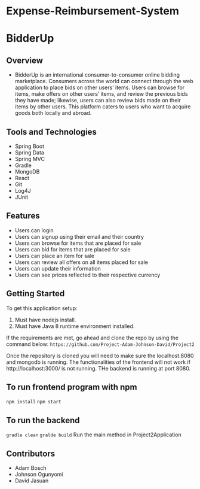 # Expense-Reimbursement-System

# BidderUp

## Overview
- BidderUp is an international consumer-to-consumer online bidding marketplace. 
Consumers across the world can connect through the web application to place bids on other users’ items. 
Users can browse for items, make offers on other users’ items, and review the previous bids they have made; 
likewise, users can also review bids made on their items by other users. This platform caters to users who want to acquire goods both locally and abroad.

## Tools and Technologies
- Spring Boot
- Spring Data
- Spring MVC
- Gradle
- MongoDB
- React
- Git 
- Log4J
- JUnit

## Features
- Users can login
- Users can signup using their email and their country
- Users can browse for items that are placed for sale
- Users can bid for items that are placed for sale
- Users can place an item for sale
- Users can review all offers on all items placed for sale
- Users can update their information
- Users can see prices reflected to their respective currency 

## Getting Started

To get this application setup:
1. Must have nodejs install.
2. Must have Java 8 runtime environment installed.

If the requirements are met, go ahead and clone the repo by using the command below:
```https://github.com/Project-Adam-Johnson-David/Project2```

Once the repository is cloned you will need to make sure the localhost:8080 and mongodb is running.
The functionalities of the frontend will not work if http://localhost:3000/ is not running. THe backend is running at port 8080.

## To run frontend program with npm
```npm install``` 
```npm start``` 

## To run the backend
```gradle clean```
```gralde build```
Run the main method in Project2Application

## Contributors
- Adam Bosch
- Johnson Ogunyomi
- David Jasuan
